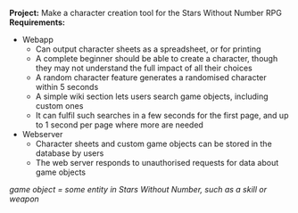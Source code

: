 **Project:** Make a character creation tool for the Stars Without Number RPG
**Requirements:**
- Webapp
    - Can output character sheets as a spreadsheet, or for printing
    - A complete beginner should be able to create a character, though they may not understand the full impact of all their choices
    - A random character feature generates a randomised character within 5 seconds
    - A simple wiki section lets users search game objects, including custom ones
    - It can fulfil such searches in a few seconds for the first page, and up to 1 second per page where more are needed
- Webserver
    - Character sheets and custom game objects can be stored in the database by users
    - The web server responds to unauthorised requests for data about game objects

*game object = some entity in Stars Without Number, such as a skill or weapon*